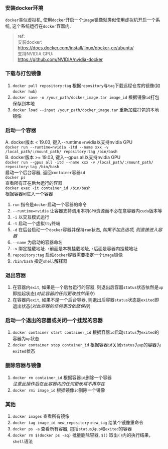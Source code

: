 ### 安装docker环境
`docker`类似虚拟机, 使用`docker`开启一个`image`镜像就类似使用虚拟机开启一个系统, 这个系统运行在`docker`容器内.<br>

>ref:<br>
安装docker:<br>
https://docs.docker.com/install/linux/docker-ce/ubuntu/<br>
支持NVIDIA GPU:<br>
https://github.com/NVIDIA/nvidia-docker<br>

### 下载与打包镜像
1. `docker pull repository:tag`
根据`repository`与`tag`下载远程仓库的镜像(如`docker hub`)<br>
2. `docker save -o /your_path/docker_image.tar image_id`
根据镜像`id`打包保存到本地<br>
3. `docker load --input /your_path/docker_image.tar`
重新加载打包的本地镜像<br>

### 启动一个容器
A. docker版本 < 19.03, 键入--runtime=nvidia以支持nvidia GPU<br>
`docker run --runtime=nvidia -itd --name xxx -v /local_path/:/mount_path/ repository:tag /bin/bash`<br>
B. docker版本 >= 19.03, 键入--gpus all以支持nvidia GPU<br>
`docker run --gpus all -itd --name xxx -v /local_path/:/mount_path/ repository:tag /bin/bash`<br>
启动一个后台容器, 返回`container`容器`id`<br>
`docker ps`<br>
查看所有正在后台运行的容器<br>
`docker exec -it container_id /bin/bash`<br>
根据容器id进入一个容器<br>
1. `run` 指令是`docker`启动一个容器的命令
2. `--runtime=nvidia` 让容器支持调用本机`GPU`资源而不必在意容器内`cuda`版本等
3. `-i` 以交互模式运行
4. `-t` 启动一个虚拟`tty`终端
5. `-d` 在后台启动一个`docker`容器并保持`run`状态, *如果不加此选项, 则直接进入容器*
6. `--name` 为启动的容器命名
7. `-v` 绑定挂载地址. `:`前面是本机挂载地址, `:`后面是容器内挂载地址
8. `repository:tag` 启动`docker`容器需要指定一个`image`镜像
9. `/bin/bash` 指定`shell`解释器

### 退出容器
1. 在容器内`exit`, 如果是一个后台运行的容器, 则退出后容器`status`状态依然是`up`即挂起状态(*对此容器的任何更改依然保存*)<br>
2. 在容器内`exit`, 如果不是一个后台容器, 则退出后容器`status`状态是`exited`即退出状态(*对此容器的任何更改依然保存*)<br>

### 启动一个退出的容器或关闭一个挂起的容器
1. `docker container start container_id`
根据容器`id`启动`status`为`exited`的容器为`up`状态
2. `docker container stop container_id`
根据容器`id`关闭`status`为`up`的容器为`exited`状态

### 删除容器与镜像
1. `docker rm container_id`
根据容器`id`删除一个容器<br>
*注意此操作后在此容器内的任何更改将不再存在*<br>
2. `docker rmi image_id`
根据镜像`id`删除一个镜像<br>

### 其他
1. `docker images`
查看所有镜像<br>
2. `docker tag image_id new_repository:new_tag`
给某个镜像重命令<br>
3. `docker ps -a`
查看所有容器, 包括`status`为`up`和`exited`的容器<br>
4. `docker rm $(docker ps -aq)`
批量删除容器, `$()` 取出`()`内的执行结果，`shell`语法<br>